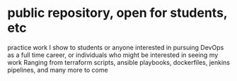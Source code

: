 # public repository, open for students, etc
practice work I show to students or anyone interested in pursuing DevOps as a full time career, or individuals who might be interested in seeing my work
Ranging from terraform scripts, ansible playbooks, dockerfiles, jenkins pipelines, and many more to come
